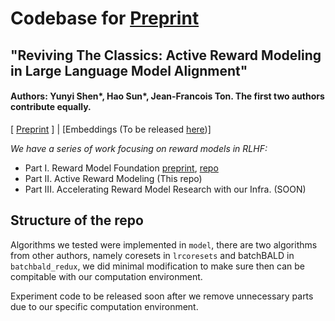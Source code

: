 # Codebase for [Preprint](https://arxiv.org/abs/2502.04354)

## "Reviving The Classics: Active Reward Modeling in Large Language Model Alignment"

#### Authors: Yunyi Shen*, Hao Sun*, Jean-Francois Ton. The first two authors contribute equally.

[ [Preprint](https://arxiv.org/abs/2502.04354) ]       |       [Embeddings (To be released [here](https://github.com/holarissun/RewardModelingBeyondBradleyTerry))]

_We have a series of work focusing on reward models in RLHF:_
- Part I. Reward Model Foundation [preprint](https://sites.google.com/view/rewardmodels), [repo](https://github.com/holarissun/RewardModelingBeyondBradleyTerry)
- Part II. Active Reward Modeling (This repo)
- Part III. Accelerating Reward Model Research with our Infra. (SOON)

## Structure of the repo
Algorithms we tested were implemented in `model`, there are two algorithms from other authors, namely coresets in `lrcoresets` and batchBALD in `batchbald_redux`, we did minimal modification to make sure then can be compitable with our computation environment.

Experiment code to be released soon after we remove unnecessary parts due to our specific computation environment.

